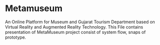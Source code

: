 # Metamuseum
An Online Platform for Museum and Gujarat Tourism Department based on Virtual Reality and Augmented Reality Technology.
This File contains presentation of MetaMuseum project consist of system flow, snaps of prototype.
